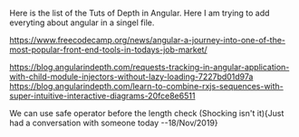 Here is the list of the Tuts of Depth in Angular.
Here I am trying to add everyting about angular in a singel file.

https://www.freecodecamp.org/news/angular-a-journey-into-one-of-the-most-popular-front-end-tools-in-todays-job-market/

https://blog.angularindepth.com/requests-tracking-in-angular-application-with-child-module-injectors-without-lazy-loading-7227bd01d97a
https://blog.angularindepth.com/learn-to-combine-rxjs-sequences-with-super-intuitive-interactive-diagrams-20fce8e6511

We can use safe operator before the length check (Shocking isn't it){Just had a conversation with someone today --18/Nov/2019}
